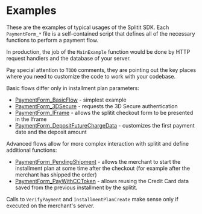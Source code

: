 # Examples

These are the examples of typical usages of the Splitit SDK. Each `PaymentForm_*` file is a self-contained script that defines all of the necessary functions to perform a payment flow.

In production, the job of the `MainExample` function would be done by HTTP request handlers and the database of your server.

Pay special attention to `TODO` comments, they are pointing out the key places where you need to customize the code to work with your codebase.

Basic flows differ only in installment plan parameters:
* [PaymentForm_BasicFlow](PaymentForm_BasicFlow.cs) - simplest example
* [PaymentForm_3DSecure](PaymentForm_3DSecure.cs) - requests the 3D Secure authentication
* [PaymentForm_IFrame](PaymentForm_IFrame.cs) - allows the splitit checkout form to be presented in the Iframe
* [PaymentForm_DepositFutureChargeData](PaymentForm_DepositFutureChargeData.cs) - customizes the first payment date and the deposit amount

Advanced flows allow for more complex interaction with splitit and define additional functions:
* [PaymentForm_PendingShipment](PaymentForm_PendingShipment.cs) - allows the merchant to start the installment plan at some time after the checkout (for example after the merchant has shipped the order)
* [PaymentForm_PayWithCCToken](PaymentForm_PayWithCCToken.cs) - allows reusing the Credit Card data saved from the previous installment by the splitit.

Calls to `VerifyPayment` and `InstallmentPlanCreate` make sense only if executed on the merchant's server.
